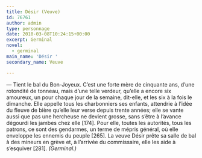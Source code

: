 ```yaml
---
title: Désir (Veuve)
id: 76761
author: admin
type: personnage
date: 2010-03-08T10:24:15+00:00
excerpt: Germinal
novel:
  - germinal
main_name: 'Désir '
secondary_name: Veuve

---
```

— Tient le bal du Bon-Joyeux. C&rsquo;est une forte mère de cinquante ans, d&rsquo;une rotondité de tonneau, mais d&rsquo;une telle verdeur, qu&rsquo;elle a encore six amoureux, un pour chaque jour de la semaine, dit-elle, et les six à la fois le dimanche. Elle appelle tous les charbonniers ses enfants, attendrie à l&rsquo;idée du fleuve de bière qu&rsquo;elle leur verse depuis trente années; elle se vante aussi que pas une hercheuse ne devient grosse, sans s&rsquo;être à l&rsquo;avance dégourdi les jambes chez elle [174]. Pour elle, toutes les autorités, tous les patrons, ce sont des gendarmes, un terme de mépris général, où elle enveloppe les ennemis du peuple [265]. La veuve Désir prête sa salle de bal à des mineurs en grève et, à l&rsquo;arrivée du commissaire, elle les aide à s&rsquo;esquiver [281]. _(Germinal.)_